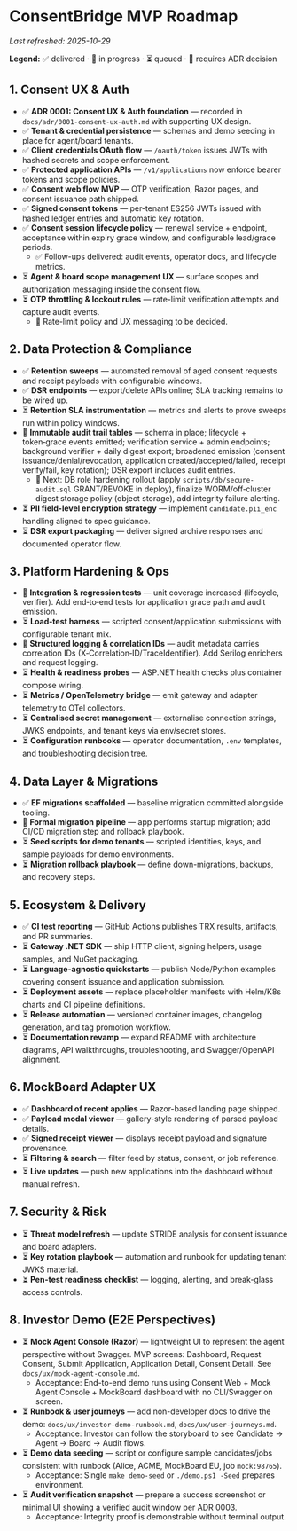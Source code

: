 # ConsentBridge MVP Roadmap
_Last refreshed: 2025-10-29_

**Legend:** ✅ delivered · 🚧 in progress · ⏳ queued · 🧭 requires ADR decision

## 1. Consent UX & Auth
- ✅ **ADR 0001: Consent UX & Auth foundation** — recorded in `docs/adr/0001-consent-ux-auth.md` with supporting UX design.
- ✅ **Tenant & credential persistence** — schemas and demo seeding in place for agent/board tenants.
- ✅ **Client credentials OAuth flow** — `/oauth/token` issues JWTs with hashed secrets and scope enforcement.
- ✅ **Protected application APIs** — `/v1/applications` now enforce bearer tokens and scope policies.
- ✅ **Consent web flow MVP** — OTP verification, Razor pages, and consent issuance path shipped.
- ✅ **Signed consent tokens** — per-tenant ES256 JWTs issued with hashed ledger entries and automatic key rotation.
- ✅ **Consent session lifecycle policy** — renewal service + endpoint, acceptance within expiry grace window, and configurable lead/grace periods.
  - ✅ Follow-ups delivered: audit events, operator docs, and lifecycle metrics.
- ⏳ **Agent & board scope management UX** — surface scopes and authorization messaging inside the consent flow.
- ⏳ **OTP throttling & lockout rules** — rate-limit verification attempts and capture audit events.
  - 🧭 Rate-limit policy and UX messaging to be decided.

## 2. Data Protection & Compliance
- ✅ **Retention sweeps** — automated removal of aged consent requests and receipt payloads with configurable windows.
- ✅ **DSR endpoints** — export/delete APIs online; SLA tracking remains to be wired up.
- ⏳ **Retention SLA instrumentation** — metrics and alerts to prove sweeps run within policy windows.
- 🚧 **Immutable audit trail tables** — schema in place; lifecycle + token‑grace events emitted; verification service + admin endpoints; background verifier + daily digest export; broadened emission (consent issuance/denial/revocation, application created/accepted/failed, receipt verify/fail, key rotation); DSR export includes audit entries.
  - 🚧 Next: DB role hardening rollout (apply `scripts/db/secure-audit.sql` GRANT/REVOKE in deploy), finalize WORM/off‑cluster digest storage policy (object storage), add integrity failure alerting.
- ⏳ **PII field-level encryption strategy** — implement `candidate.pii_enc` handling aligned to spec guidance.
- ⏳ **DSR export packaging** — deliver signed archive responses and documented operator flow.

## 3. Platform Hardening & Ops
- 🚧 **Integration & regression tests** — unit coverage increased (lifecycle, verifier). Add end‑to‑end tests for application grace path and audit emission.
- ⏳ **Load-test harness** — scripted consent/application submissions with configurable tenant mix.
- 🚧 **Structured logging & correlation IDs** — audit metadata carries correlation IDs (X‑Correlation‑ID/TraceIdentifier). Add Serilog enrichers and request logging.
- ⏳ **Health & readiness probes** — ASP.NET health checks plus container compose wiring.
- ⏳ **Metrics / OpenTelemetry bridge** — emit gateway and adapter telemetry to OTel collectors.
- ⏳ **Centralised secret management** — externalise connection strings, JWKS endpoints, and tenant keys via env/secret stores.
- ⏳ **Configuration runbooks** — operator documentation, `.env` templates, and troubleshooting decision tree.

## 4. Data Layer & Migrations
- ✅ **EF migrations scaffolded** — baseline migration committed alongside tooling.
- 🚧 **Formal migration pipeline** — app performs startup migration; add CI/CD migration step and rollback playbook.
- ⏳ **Seed scripts for demo tenants** — scripted identities, keys, and sample payloads for demo environments.
- ⏳ **Migration rollback playbook** — define down-migrations, backups, and recovery steps.

## 5. Ecosystem & Delivery
- ✅ **CI test reporting** — GitHub Actions publishes TRX results, artifacts, and PR summaries.
- ⏳ **Gateway .NET SDK** — ship HTTP client, signing helpers, usage samples, and NuGet packaging.
- ⏳ **Language-agnostic quickstarts** — publish Node/Python examples covering consent issuance and application submission.
- ⏳ **Deployment assets** — replace placeholder manifests with Helm/K8s charts and CI pipeline definitions.
- ⏳ **Release automation** — versioned container images, changelog generation, and tag promotion workflow.
- ⏳ **Documentation revamp** — expand README with architecture diagrams, API walkthroughs, troubleshooting, and Swagger/OpenAPI alignment.

## 6. MockBoard Adapter UX
- ✅ **Dashboard of recent applies** — Razor-based landing page shipped.
- ✅ **Payload modal viewer** — gallery-style rendering of parsed payload details.
- ✅ **Signed receipt viewer** — displays receipt payload and signature provenance.
- ⏳ **Filtering & search** — filter feed by status, consent, or job reference.
- ⏳ **Live updates** — push new applications into the dashboard without manual refresh.

## 7. Security & Risk
- ⏳ **Threat model refresh** — update STRIDE analysis for consent issuance and board adapters.
- ⏳ **Key rotation playbook** — automation and runbook for updating tenant JWKS material.
- ⏳ **Pen-test readiness checklist** — logging, alerting, and break-glass access controls.

## 8. Investor Demo (E2E Perspectives)
- ⏳ **Mock Agent Console (Razor)** — lightweight UI to represent the agent perspective without Swagger. MVP screens: Dashboard, Request Consent, Submit Application, Application Detail, Consent Detail. See `docs/ux/mock-agent-console.md`.
  - Acceptance: End-to-end demo runs using Consent Web + Mock Agent Console + MockBoard dashboard with no CLI/Swagger on screen.
- ⏳ **Runbook & user journeys** — add non-developer docs to drive the demo: `docs/ux/investor-demo-runbook.md`, `docs/ux/user-journeys.md`.
  - Acceptance: Investor can follow the storyboard to see Candidate → Agent → Board → Audit flows.
- ⏳ **Demo data seeding** — script or configure sample candidates/jobs consistent with runbook (Alice, ACME, MockBoard EU, job `mock:98765`).
  - Acceptance: Single `make demo-seed` or `./demo.ps1 -Seed` prepares environment.
- ⏳ **Audit verification snapshot** — prepare a success screenshot or minimal UI showing a verified audit window per ADR 0003.
  - Acceptance: Integrity proof is demonstrable without terminal output.
